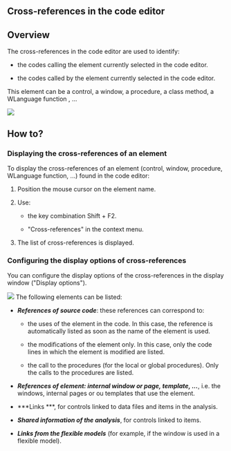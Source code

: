 


## Cross-references in the code editor
			



<a name="NOTE1"></a>
<a name="NOTE1_1"></a>


## Overview
<a name="overview_ELTTEXTE000119"></a>
The cross-references in the code editor are used to identify:

- the codes calling the element currently selected in the code editor.

- the codes called by the element currently selected in the code editor.




This element can be a control, a window, a procedure, a class method, a WLanguage function , ...

![](https://doc.pcsoft.fr/en-US/images/image.awp?langid=3&name=Ref_croisees.gif&type=thumb)


<a name="NOTE2"></a>
<a name="NOTE2_1"></a>


## How to?
<a name="how_ELTTEXTE000143"></a>


### Displaying the cross-references of an element
<a name="displaying_the_crossreferences_element_ELTPARAGRAPHE000024"></a>

To display the cross-references of an element (control, window, procedure, WLanguage function, ...) found in the code editor:

1. Position the mouse cursor on the element name.

2. Use: 

	- the key combination Shift + F2.

	- "Cross-references" in the context menu. 




3. The list of cross-references is displayed.



<a name="NOTE2_2"></a>


### Configuring the display options of cross-references
<a name="configuring_the_display_options_crossreferences_ELTPARAGRAPHE000038"></a>You can configure the display options of the cross-references in the display window ("Display options").

![](https://doc.pcsoft.fr/en-US/images/image.awp?langid=3&name=Ref_croisees_option.gif&type=thumb)
The following elements can be listed:

- ***References of source code***: these references can correspond to:

	- the uses of the element in the code. In this case, the reference is automatically listed as soon as the name of the element is used.

	- the modifications of the element only. In this case, only the code lines in which the element is modified are listed.

	- the call to the procedures (for the local or global procedures). Only the calls to the procedures are listed.




- ***References of element: internal window or page, template, ...***, i.e. the windows, internal pages or ou templates that use the element.

- ***Links ***, for controls linked to data files and items in the analysis.

- ***Shared information of the analysis***, for controls linked to items.

- ***Links from the flexible models*** (for example, if the window is used in a flexible model).





